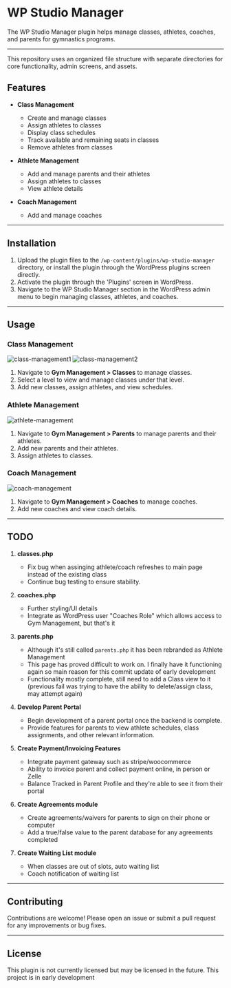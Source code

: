 # WP Studio Manager

The WP Studio Manager plugin helps manage classes, athletes, coaches, and parents for gymnastics programs.

---
This repository uses an organized file structure with separate directories for core functionality, admin screens, and assets.
## Features

- **Class Management**
  - Create and manage classes
  - Assign athletes to classes
  - Display class schedules
  - Track available and remaining seats in classes
  - Remove athletes from classes

- **Athlete Management**
  - Add and manage parents and their athletes
  - Assign athletes to classes
  - View athlete details

- **Coach Management**
  - Add and manage coaches

---

## Installation

1. Upload the plugin files to the `/wp-content/plugins/wp-studio-manager` directory, or install the plugin through the WordPress plugins screen directly.
2. Activate the plugin through the 'Plugins' screen in WordPress.
3. Navigate to the WP Studio Manager section in the WordPress admin menu to begin managing classes, athletes, and coaches.

---

## Usage

### Class Management

![class-management1](https://github.com/OlsenSM91/Gymnastics-Management-WordPress-Plugin/assets/130707762/4f1fddc3-4ca7-4642-9ed0-bcb7e03e5ee5)
![class-management2](https://github.com/OlsenSM91/Gymnastics-Management-WordPress-Plugin/assets/130707762/b92dbf8a-f4ab-45e3-86ac-2c18e57f4f1d)

1. Navigate to **Gym Management > Classes** to manage classes.
2. Select a level to view and manage classes under that level.
3. Add new classes, assign athletes, and view schedules.

### Athlete Management

![athlete-management](https://github.com/OlsenSM91/Gymnastics-Management-WordPress-Plugin/assets/130707762/5c08c226-1bd4-4746-8260-5ba88cf7a7d4)

1. Navigate to **Gym Management > Parents** to manage parents and their athletes.
2. Add new parents and their athletes.
3. Assign athletes to classes.

### Coach Management

![coach-management](https://github.com/OlsenSM91/Gymnastics-Management-WordPress-Plugin/assets/130707762/f0035c95-d37c-42b7-b104-8f0d091e8401)

1. Navigate to **Gym Management > Coaches** to manage coaches.
2. Add new coaches and view coach details.

---

## TODO

1. **classes.php**
   - Fix bug when assinging athlete/coach refreshes to main page instead of the existing class
   - Continue bug testing to ensure stability.

2. **coaches.php**
   - Further styling/UI details
   - Integrate as WordPress user "Coaches Role" which allows access to Gym Management, but that's it

3. **parents.php**
   - Although it's still called `parents.php` it has been rebranded as Athlete Management
   - This page has proved difficult to work on. I finally have it functioning again so main reason for this commit update of early development
   - Functionality mostly complete, still need to add a Class view to it (previous fail was trying to have the ability to delete/assign class, may attempt again)

5. **Develop Parent Portal**
   - Begin development of a parent portal once the backend is complete.
   - Provide features for parents to view athlete schedules, class assignments, and other relevant information.
  
6. **Create Payment/Invoicing Features**
   - Integrate payment gateway such as stripe/woocommerce
   - Ability to invoice parent and collect payment online, in person or Zelle
   - Balance Tracked in Parent Profile and they're able to see it from their portal
     
8. **Create Agreements module**
   - Create agreements/waivers for parents to sign on their phone or computer
   - Add a true/false value to the parent database for any agreements completed
     
10. **Create Waiting List module**
    - When classes are out of slots, auto waiting list
    - Coach notification of waiting list

---

## Contributing

Contributions are welcome! Please open an issue or submit a pull request for any improvements or bug fixes.

---

## License

This plugin is not currently licensed but may be licensed in the future. This project is in early development
